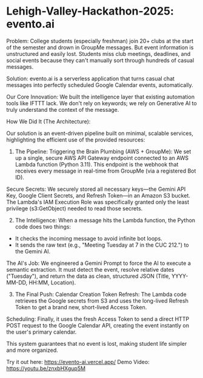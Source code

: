 # Lehigh-Valley-Hackathon-2025: evento.ai

Problem: 
College students (especially freshman) join 20+ clubs at the start of the semester and drown in GroupMe messages. But event information is unstructured and easily lost. Students miss club meetings, deadlines, and social events because they can't manually sort through hundreds of casual messages.

Solution:
evento.ai is a serverless application that turns casual chat messages into perfectly scheduled Google Calendar events, automatically.

Our Core Innovation: 
We built the intelligence layer that existing automation tools like IFTTT lack. We don't rely on keywords; we rely on Generative AI to truly understand the context of the message.

How We Did It (The Architecture):

Our solution is an event-driven pipeline built on minimal, scalable services, highlighting the efficient use of the provided resources:

1. The Pipeline: Triggering the Brain
Plumbing (AWS + GroupMe): We set up a single, secure AWS API Gateway endpoint connected to an AWS Lambda function (Python 3.11). This endpoint is the webhook that receives every message in real-time from GroupMe (via a registered Bot ID).

Secure Secrets: We securely stored all necessary keys—the Gemini API Key, Google Client Secrets, and Refresh Token—in an Amazon S3 bucket. The Lambda's IAM Execution Role was specifically granted only the least privilege (s3:GetObject) needed to read those secrets.

2. The Intelligence: 
When a message hits the Lambda function, the Python code does two things:
- It checks the incoming message to avoid infinite bot loops.
- It sends the raw text (e.g., "Meeting Tuesday at 7 in the CUC 212.") to the Gemini AI.

The AI's Job: We engineered a Gemini Prompt to force the AI to execute a semantic extraction. It must detect the event, resolve relative dates ("Tuesday"), and return the data as clean, structured JSON (Title, YYYY-MM-DD, HH:MM, Location).

3. The Final Push: Calendar Creation
Token Refresh: The Lambda code retrieves the Google secrets from S3 and uses the long-lived Refresh Token to get a brand new, short-lived Access Token.

Scheduling: Finally, it uses the fresh Access Token to send a direct HTTP POST request to the Google Calendar API, creating the event instantly on the user's primary calendar.

This system guarantees that no event is lost, making student life simpler and more organized.

Try it out here: https://evento-ai.vercel.app/
Demo Video: https://youtu.be/znxbHXgup5M
